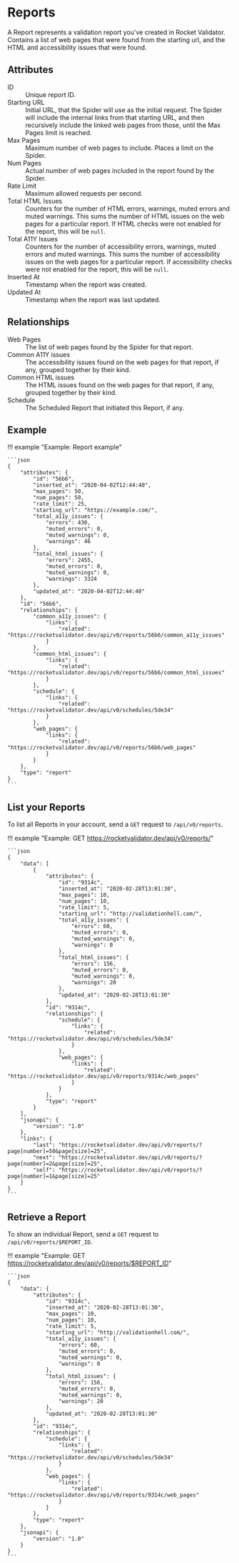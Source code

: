 # Reports

A Report represents a validation report you've created in Rocket Validator. Contains a list of web pages that were found from the starting url, and the HTML and accessibility issues that were found.

## Attributes

<dl>
  <dt>ID</dt>
  <dd>Unique report ID.</dd>

  <dt>Starting URL</dt>
  <dd>Initial URL, that the Spider will use as the initial request. The Spider will include the internal links from that starting URL, and then recursively include the linked web pages from those, until the Max Pages limit is reached.</dd>

  <dt>Max Pages</dt>
  <dd>Maximum number of web pages to include. Places a limit on the Spider.</dd>

  <dt>Num Pages</dt>
  <dd>Actual number of web pages included in the report found by the Spider.</dd>

  <dt>Rate Limit</dt>
  <dd>Maximum allowed requests per second.</dd>

  <dt>Total HTML Issues</dt>
  <dd>Counters for the number of HTML errors, warnings, muted errors and muted warnings. This sums the number of HTML issues on the web pages for a particular report. If HTML checks were not enabled for the report, this will be <code>null</code>.</dd>

  <dt>Total A11Y Issues</dt>
  <dd>Counters for the number of accessibility errors, warnings, muted errors and muted warnings. This sums the number of accessibility issues on the web pages for a particular report. If accessibility checks were not enabled for the report, this will be <code>null</code>.</dd>

  <dt>Inserted At</dt>
  <dd>Timestamp when the report was created.</dd>

  <dt>Updated At</dt>
  <dd>Timestamp when the report was last updated.</dd>
</dl>

## Relationships

<dl>
  <dt>Web Pages</dt>
  <dd>The list of web pages found by the Spider for that report.</dd>

  <dt>Common A11Y issues</dt>
  <dd>The accessibility issues found on the web pages for that report, if any, grouped together by their kind.</dd>

  <dt>Common HTML issues</dt>
  <dd>The HTML issues found on the web pages for that report, if any, grouped together by their kind.</dd>

  <dt>Schedule</dt>
  <dd>The Scheduled Report that initiated this Report, if any.</dd>
</dl>

## Example

!!! example "Example: Report example"

    ```json
    {
    	"attributes": {
    		"id": "56b6",
    		"inserted_at": "2020-04-02T12:44:40",
    		"max_pages": 50,
    		"num_pages": 50,
    		"rate_limit": 25,
    		"starting_url": "https://example.com/",
    		"total_a11y_issues": {
    			"errors": 430,
    			"muted_errors": 0,
    			"muted_warnings": 0,
    			"warnings": 46
    		},
    		"total_html_issues": {
    			"errors": 2455,
    			"muted_errors": 0,
    			"muted_warnings": 0,
    			"warnings": 3324
    		},
    		"updated_at": "2020-04-02T12:44:40"
    	},
    	"id": "56b6",
    	"relationships": {
    		"common_a11y_issues": {
    			"links": {
    				"related": "https://rocketvalidator.dev/api/v0/reports/56b6/common_a11y_issues"
    			}
    		},
    		"common_html_issues": {
    			"links": {
    				"related": "https://rocketvalidator.dev/api/v0/reports/56b6/common_html_issues"
    			}
    		},
    		"schedule": {
    			"links": {
    				"related": "https://rocketvalidator.dev/api/v0/schedules/5de34"
    			}
    		},
    		"web_pages": {
    			"links": {
    				"related": "https://rocketvalidator.dev/api/v0/reports/56b6/web_pages"
    			}
    		}
    	},
    	"type": "report"
    }
    ```

## List your Reports

To list all Reports in your account, send a `GET` request to `/api/v0/reports`.

!!! example "Example: GET https://rocketvalidator.dev/api/v0/reports/"

    ```json
    {
        "data": [
            {
                "attributes": {
                    "id": "9314c",
                    "inserted_at": "2020-02-28T13:01:30",
                    "max_pages": 10,
                    "num_pages": 10,
                    "rate_limit": 5,
                    "starting_url": "http://validationhell.com/",
                    "total_a11y_issues": {
                        "errors": 60,
                        "muted_errors": 0,
                        "muted_warnings": 0,
                        "warnings": 0
                    },
                    "total_html_issues": {
                        "errors": 156,
                        "muted_errors": 0,
                        "muted_warnings": 0,
                        "warnings": 20
                    },
                    "updated_at": "2020-02-28T13:01:30"
                },
                "id": "9314c",
                "relationships": {
                    "schedule": {
                        "links": {
                            "related": "https://rocketvalidator.dev/api/v0/schedules/5de34"
                        }
                    },
                    "web_pages": {
                        "links": {
                            "related": "https://rocketvalidator.dev/api/v0/reports/9314c/web_pages"
                        }
                    }
                },
                "type": "report"
            }
        ],
        "jsonapi": {
            "version": "1.0"
        },
        "links": {
            "last": "https://rocketvalidator.dev/api/v0/reports/?page[number]=50&page[size]=25",
            "next": "https://rocketvalidator.dev/api/v0/reports/?page[number]=2&page[size]=25",
            "self": "https://rocketvalidator.dev/api/v0/reports/?page[number]=1&page[size]=25"
        }
    }
    ```

## Retrieve a Report

To show an individual Report, send a `GET` request to `/api/v0/reports/$REPORT_ID`.

!!! example "Example: GET https://rocketvalidator.dev/api/v0/reports/$REPORT_ID"

    ```json
    {
        "data": {
            "attributes": {
                "id": "9314c",
                "inserted_at": "2020-02-28T13:01:30",
                "max_pages": 10,
                "num_pages": 10,
                "rate_limit": 5,
                "starting_url": "http://validationhell.com/",
                "total_a11y_issues": {
                    "errors": 60,
                    "muted_errors": 0,
                    "muted_warnings": 0,
                    "warnings": 0
                },
                "total_html_issues": {
                    "errors": 156,
                    "muted_errors": 0,
                    "muted_warnings": 0,
                    "warnings": 20
                },
                "updated_at": "2020-02-28T13:01:30"
            },
            "id": "9314c",
            "relationships": {
                "schedule": {
                    "links": {
                        "related": "https://rocketvalidator.dev/api/v0/schedules/5de34"
                    }
                },
                "web_pages": {
                    "links": {
                        "related": "https://rocketvalidator.dev/api/v0/reports/9314c/web_pages"
                    }
                }
            },
            "type": "report"
        },
        "jsonapi": {
            "version": "1.0"
        }
    }
    ```
